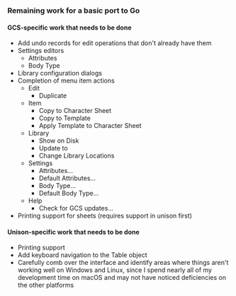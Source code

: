 ### Remaining work for a basic port to Go

#### GCS-specific work that needs to be done

- Add undo records for edit operations that don't already have them
- Settings editors
  - Attributes
  - Body Type
- Library configuration dialogs
- Completion of menu item actions
  - Edit
    - Duplicate
  - Item
    - Copy to Character Sheet
    - Copy to Template
    - Apply Template to Character Sheet
  - Library
    - Show <library> on Disk
    - Update <library> to <version>
    - Change Library Locations
  - Settings
    - Attributes...
    - Default Attributes...
    - Body Type...
    - Default Body Type...
  - Help
    - Check for GCS updates...
- Printing support for sheets (requires support in unison first)

#### Unison-specific work that needs to be done

- Printing support
- Add keyboard navigation to the Table object
- Carefully comb over the interface and identify areas where things aren't working well on Windows and Linux, since I
  spend nearly all of my development time on macOS and may not have noticed deficiencies on the other platforms
